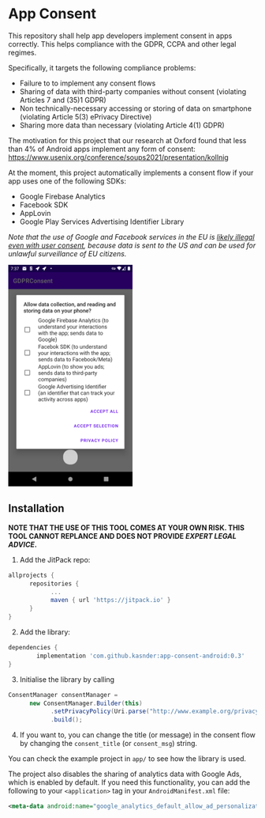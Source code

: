 # App Consent

This repository shall help app developers implement consent in apps correctly. This helps
compliance with the GDPR, CCPA and other legal regimes.

Specifically, it targets the following compliance problems:

- Failure to to implement any consent flows
- Sharing of data with third-party companies without consent (violating Articles 7 and (35)1 GDPR)
- Non technically-necessary accessing or storing of data on smartphone (violating Article 5(3) ePrivacy Directive)
- Sharing more data than necessary (violating Article 4(1) GDPR)

The motivation for this project that our research at Oxford found that less than 4% of Android apps implement any form of consent: <https://www.usenix.org/conference/soups2021/presentation/kollnig>

At the moment, this project automatically implements a consent flow if your app uses one of the following SDKs:

- Google Firebase Analytics
- Facebook SDK
- AppLovin
- Google Play Services Advertising Identifier Library

*Note that the use of Google and Facebook services in the EU is [likely illegal even with user consent](https://noyb.eu/en/austrian-dsb-eu-us-data-transfers-google-analytics-illegal), because data is sent to the US and can be used for unlawful surveillance of EU citizens.*

<img src="assets/screen.png"
      alt="Screenshot of the automatic consent flow."
      width="50%">

## Installation

**NOTE THAT THE USE OF THIS TOOL COMES AT YOUR OWN RISK. THIS TOOL CANNOT REPLANCE AND DOES NOT PROVIDE *EXPERT LEGAL ADVICE*.**

1. Add the JitPack repo:
```gradle
allprojects {
      repositories {
            ...
            maven { url 'https://jitpack.io' }
      }
}
```
2. Add the library:
```gradle
dependencies {
        implementation 'com.github.kasnder:app-consent-android:0.3'
}
```
3. Initialise the library by calling
```java
ConsentManager consentManager =
      new ConsentManager.Builder(this)
            .setPrivacyPolicy(Uri.parse("http://www.example.org/privacy"))
            .build();
```
4. If you want to, you can change the title (or message) in the consent flow by changing the `consent_title` (or `consent_msg`) string.

You can check the example project in `app/` to see how the library is used.

The project also disables the sharing of analytics data with Google Ads, which is enabled by default.
If you need this functionality, you can add the following to your `<application>` tag in your `AndroidManifest.xml` file:

```xml
<meta-data android:name="google_analytics_default_allow_ad_personalization_signals" tools:node="remove"/>
```

